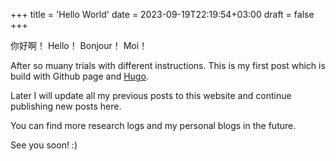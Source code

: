 +++
title = 'Hello World'
date = 2023-09-19T22:19:54+03:00
draft = false
+++

你好啊！ Hello！ Bonjour！ Moi！

After so muany trials with different instructions. This is my first post which is build with Github page and [Hugo](https://gohugo.io).

Later I will update all my previous posts to this website and continue publishing new posts here.

You can find more research logs and my personal blogs in the future.

See you soon!
:)

